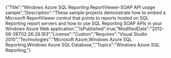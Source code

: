 {"Title":"Windows Azure SQL Reporting ReportViewer-SOAP API usage sample","Description":"These sample projects demonstrate how to embed a Microsoft ReportViewer control that points to reports hosted on SQL Reporting report servers and how to use SQL Reporting SOAP APIs in your Windows Azure Web application.","IsPublished":true,"ModifiedDate":"2012-08-28T02:26:28.183","License":"Custom","Requires":"Visual Studio 2010","Technologies":"Microsoft Azure,Windows Azure SQL Reporting,Windows Azure SQL Database,","Topics":"Windows Azure SQL Reporting,"}